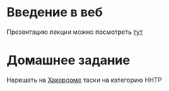 # Введение в веб

Презентацию лекции можно посмотреть [тут](sss_1.pdf) 


# Домашнее задание
Нарешать на [Хакердоме](https://2018.training.hackerdom.ru/board/) таски на категорию HHTP
